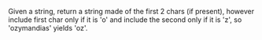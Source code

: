 Given a string, return a string made of the first 2 chars (if present), however include first char only if it is 'o' and include the second only if it is 'z', so 'ozymandias' yields 'oz'.